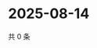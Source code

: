 # 2025-08-14

共 0 条

<!-- BEGIN ZHIHUQUESTIONS -->
<!-- 最后更新时间 Thu Aug 14 2025 11:47:14 GMT+0800 (China Standard Time) -->

<!-- END ZHIHUQUESTIONS -->
